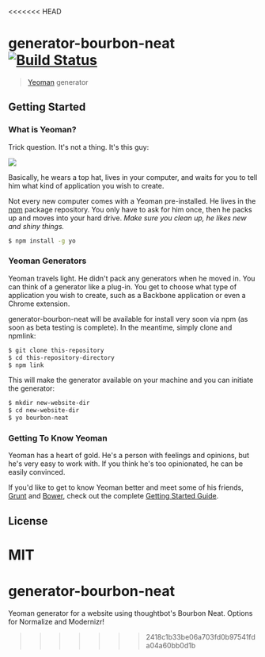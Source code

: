 <<<<<<< HEAD
# generator-bourbon-neat [![Build Status](https://secure.travis-ci.org/drpuff/generator-bourbon-neat.png?branch=master)](https://travis-ci.org/drpuff/generator-bourbon-neat)

> [Yeoman](http://yeoman.io) generator


## Getting Started

### What is Yeoman?

Trick question. It's not a thing. It's this guy:

![](http://i.imgur.com/JHaAlBJ.png)

Basically, he wears a top hat, lives in your computer, and waits for you to tell him what kind of application you wish to create.

Not every new computer comes with a Yeoman pre-installed. He lives in the [npm](https://npmjs.org) package repository. You only have to ask for him once, then he packs up and moves into your hard drive. *Make sure you clean up, he likes new and shiny things.*

```bash
$ npm install -g yo
```

### Yeoman Generators

Yeoman travels light. He didn't pack any generators when he moved in. You can think of a generator like a plug-in. You get to choose what type of application you wish to create, such as a Backbone application or even a Chrome extension.

generator-bourbon-neat will be available for install very soon via npm (as soon as beta testing is complete). In the meantime, simply clone and npmlink:

```bash
$ git clone this-repository
$ cd this-repository-directory
$ npm link
```
This will make the generator available on your machine and you can initiate the generator:

```bash
$ mkdir new-website-dir
$ cd new-website-dir
$ yo bourbon-neat
```

<!-- To install generator-bourbon-neat from npm, run:

```bash
$ npm install -g generator-bourbon-neat
```

Finally, initiate the generator:

```bash
$ yo bourbon-neat
```
 -->
### Getting To Know Yeoman

Yeoman has a heart of gold. He's a person with feelings and opinions, but he's very easy to work with. If you think he's too opinionated, he can be easily convinced.

If you'd like to get to know Yeoman better and meet some of his friends, [Grunt](http://gruntjs.com) and [Bower](http://bower.io), check out the complete [Getting Started Guide](https://github.com/yeoman/yeoman/wiki/Getting-Started).


## License

MIT
=======
generator-bourbon-neat
======================

Yeoman generator for a website using thoughtbot's Bourbon Neat. Options for Normalize and Modernizr! 
>>>>>>> 2418c1b33be06a703fd0b97541fda04a60bb0d1b
